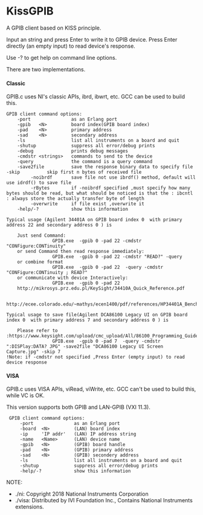 KissGPIB
========

A GPIB client based on KISS principle.

Input an string and press Enter to write it to GPIB device. 
Press Enter directly (an empty input) to read device's response.  

Use -? to get help on command line options.

There are two implementations.

#### Classic

GPIB.c uses NI's classic APIs, ibrd, ibwrt, etc. GCC can be used to build this.

```
GPIB client command options:
    -port               as an Erlang port
    -gpib   <N>         board index(GPIB board index)
    -pad    <N>         primary address
    -sad    <N>         secondary address
    -ls                 list all instruments on a board and quit
    -shutup             suppress all error/debug prints
    -debug              prints debug messages
    -cmdstr <strings>   commands to send to the device
    -query              the command is a query command
    -save2file          save the response binary data to specify file         -skip          skip first n bytes of received file
         -noibrdf       save file not use ibrdf() method, default will use idrdf() to save file
         -rBytes        if -noibrdf specified ,must specify how many bytes should be read, but what should be noticed is that the : ibcntl : always store the actually transfer byte of length
         -overwrite     if file exist ,overwrite it
    -help/-?            show this information

Typical usage (Agilent 34401A on GPIB board index 0  with primary address 22 and secondary address 0 ) is

    Just send Command:
                 GPIB.exe  -gpib 0 -pad 22 -cmdstr "CONFigure:CONTinuity"
    or send Command then read response immediately:
                 GPIB.exe  -gpib 0 -pad 22 -cmdstr "READ?" -query
    or combine format
                 GPIB.exe  -gpib 0 -pad 22  -query -cmdstr "CONFigure:CONTinuity ; READ?"
    or communicate with device Interactively:
                 GPIB.exe  -gpib 0 -pad 22
    http://mikrosys.prz.edu.pl/KeySight/34410A_Quick_Reference.pdf

    http://ecee.colorado.edu/~mathys/ecen1400/pdf/references/HP34401A_BenchtopMultimeter.pdf

Typical usage to save file(Agilent DCA86100 Legacy UI on GPIB board index 0  with primary address 7 and secondary address 0 ) is

    Please refer to :https://www.keysight.com/upload/cmc_upload/All/86100_Programming_Guide.pdf#page=176
                 GPIB.exe  -gpib 0 -pad 7  -query -cmdstr ":DISPlay:DATA? JPG" -save2file "DCA86100 Legacy UI Screen Capture.jpg" -skip 7
!Note: if -cmdstr not specified ,Press Enter (empty input) to read device response

```

#### VISA

GPIB.c uses VISA APIs, viRead, viWrite, etc. GCC can't be used to build this, while VC is OK.

This version supports both GPIB and LAN-GPIB (VXI 11.3).

```
 GPIB client command options:
     -port               as an Erlang port
     -board  <N>         (LAN) board index
     -ip     'IP addr'   (LAN) IP address string
     -name   <Name>      (LAN) device name
     -gpib   <N>         (GPIB) board handle
     -pad    <N>         (GPIB) primary address
     -sad    <N>         (GPIB) secondery address
     -ls                 list all instruments on a board and quit
     -shutup             suppress all error/debug prints
     -help/-?            show this information
```

NOTE: 
* ./ni: Copyright 2018 National Instruments Corporation
* ./visa: Distributed by IVI Foundation Inc., Contains National Instruments extensions. 
